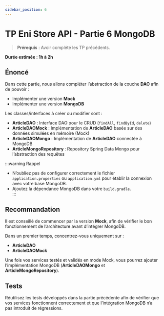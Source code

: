 ```yaml
---
sidebar_position: 6
---
```


# TP Eni Store API - Partie 6 MongoDB

> **Prérequis** : Avoir complété les TP précédents.

**Durée estimée : 1h à 2h**

## Énoncé

Dans cette partie, nous allons compléter l’abstraction de la couche **DAO** afin de pouvoir :
- Implémenter une version **Mock**
- Implémenter une version **MongoDB**

Les classes/interfaces à créer ou modifier sont :
- **ArticleDAO** : Interface DAO pour le CRUD (`findAll`, `findById`, `delete`)
- **ArticleDAOMock** : Implémentation de **ArticleDAO** basée sur des données simulées en mémoire (Mock)
- **ArticleDAOMongo** : Implémentation de **ArticleDAO** connectée à MongoDB
- **ArticleMongoRepository** : Repository Spring Data Mongo pour l’abstraction des requêtes

:::warning Rappel
- N’oubliez pas de configurer correctement le fichier `application.properties` ou `application.yml` pour établir la connexion avec votre base MongoDB.
- Ajoutez la dépendance MongoDB dans votre `build.gradle`.  
  :::

## Recommandation

Il est conseillé de commencer par la version **Mock**, afin de vérifier le bon fonctionnement de l’architecture avant d’intégrer MongoDB.

Dans un premier temps, concentrez-vous uniquement sur :
- **ArticleDAO**
- **ArticleDAOMock**

Une fois vos services testés et validés en mode Mock, vous pourrez ajouter l’implémentation MongoDB (**ArticleDAOMongo** et **ArticleMongoRepository**).

## Tests

Réutilisez les tests développés dans la partie précédente afin de vérifier que vos services fonctionnent correctement et que l’intégration MongoDB n’a pas introduit de régressions.
